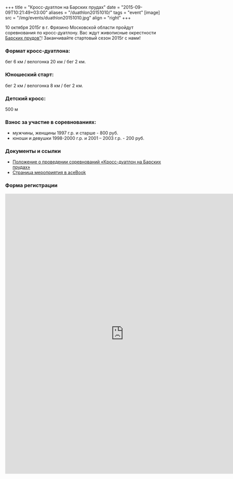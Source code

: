 +++
title = "Кросс-дуатлон на Барских прудах"
date = "2015-09-09T10:21:49+03:00"
aliases = "/duathlon20151010/"
tags = "event"
[image] 
    src = "/img/events/duathlon20151010.jpg"
    align = "right"
+++

10 октября 2015г в г. Фрязино Московской области пройдут соревнования по кросс-дуатлону. Вас ждут живописные окрестности <a href="https://maps.yandex.ru/-/CVghqFkP" target="_blank">Барских прудов"</a>! Заканчивайте стартовый сезон 2015г с нами!

### Формат кросс-дуатлона:

бег 6 км / велогонка 20 км / бег 2 км.

### Юношеский старт:

бег 2 км / велогонка 8 км / бег 2 км.

### Детский кросс:

500 м

### Взнос за участие в соревнованиях:

* мужчины, женщины 1997 г.р. и старше - 800 руб.
* юноши и девушки 1998-2000 г.р. и 2001 – 2003 г.р. - 200 руб.

### Документы и ссылки

* [Положение о проведении соревнований «Кросс-дуатлон на Барских прудах»](regulation)
* <a href="https://www.facebook.com/events/906899879364216/" target="_blank">Страница мероприятия в <i class="fa fa-facebook" style="font-size: large"></i>aceBook</a>

### Форма регистрации

<iframe src="https://docs.google.com/forms/d/10qacrpIrIZXc4dft5EydJ_F5XpG8oTzkLziAYa7s7vY/viewform?embedded=true" width="760" height="900" frameborder="0" marginheight="0" marginwidth="0">Loading...</iframe>

